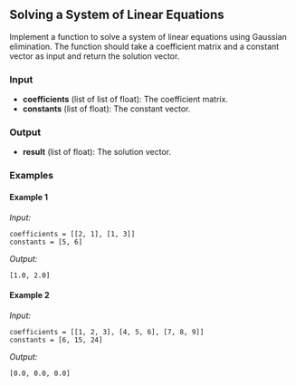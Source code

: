 ## Solving a System of Linear Equations

Implement a function to solve a system of linear equations using Gaussian elimination. The function should take a coefficient matrix and a constant vector as input and return the solution vector.

### Input

- **coefficients** (list of list of float): The coefficient matrix.
- **constants** (list of float): The constant vector.

### Output

- **result** (list of float): The solution vector.

### Examples

#### Example 1

*Input:*
```
coefficients = [[2, 1], [1, 3]]
constants = [5, 6]
```
*Output:*
```
[1.0, 2.0]
```
#### Example 2

*Input:*
```
coefficients = [[1, 2, 3], [4, 5, 6], [7, 8, 9]]
constants = [6, 15, 24]
```
*Output:*
```
[0.0, 0.0, 0.0]
```
